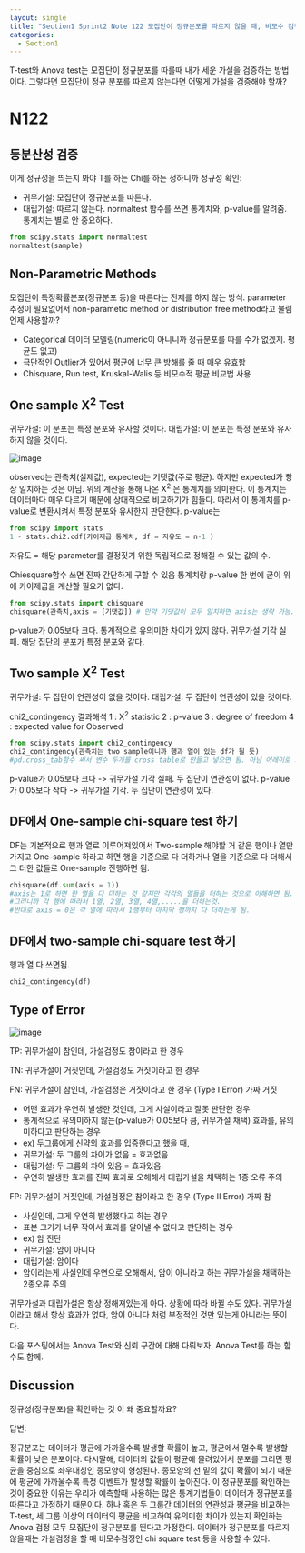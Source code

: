 ```yaml
---
layout: single
title: "Section1 Sprint2 Note 122 모집단이 정규분포를 따르지 않을 때, 비모수 검정 Chi-square test"
categories:
  - Section1
---
```

T-test와 Anova test는 모집단이 정규분포를 따를때 내가 세운 가설을 검증하는 방법이다.
그렇다면 모집단이 정규 분포를 따르지 않는다면 어떻게 가설을 검증해야 할까?

# N122

## 등분산성 검증
이게 정규성을 띄는지 봐야 T를 하든 Chi를 하든 정하니까
정규성 확인:
- 귀무가설: 모집단이 정규분포를 따른다.
- 대립가설: 따르지 않는다.
normaltest 함수를 쓰면 통계치와, p-value를 알려줌. 통계치는 별로 안 중요하다.
```python
from scipy.stats import normaltest
normaltest(sample)
```

## Non-Parametric Methods
모집단이 특정확률분포(정규분포 등)을 따른다는 전제를 하지 않는 방식. parameter 추정이 필요없어서 non-parametic method or distribution free method라고 불림
언제 사용할까?
- Categorical 데이터 모델링(numeric이 아니니까 정규분포를 따를 수가 없겠지. 평균도 없고)
- 극단적인 Outlier가 있어서 평균에 너무 큰 방해를 줄 때 매우 유효함
- Chisquare, Run test, Kruskal-Walis 등 비모수적 평균 비교법 사용

## One sample X<sup>2</sup> Test
귀무가설: 이 분포는 특정 분포와 유사할 것이다.
대립가설: 이 분포는 특정 분포와 유사하지 않을 것이다.

![image](https://user-images.githubusercontent.com/97672187/151355143-0f269e41-4fe8-409d-a095-4654e4cc367a.png)

observed는 관측치(실제값), expected는 기댓값(주로 평균). 하지만 expected가 항상 일치하는 것은 아님.
위의 계산을 통해 나온 X<sup>2</sup> 은 통계치를 의미한다. 이 통계치는 데이터마다 매우 다르기 때문에 상대적으로 비교하기가 힘들다. 따라서 이 통계치를 p-value로 변환시켜서 특정 분포와 유사한지 판단한다.
p-value는

```python
from scipy import stats
1 - stats.chi2.cdf(카이제곱 통계치, df = 자유도 = n-1 )
```
자유도 = 해당 parameter를 결정짓기 위한 독립적으로 정해질 수 있는 값의 수.

Chiesquare함수 쓰면 진짜 간단하게 구할 수 있음 통계치랑 p-value 한 번에 굳이 위에 카이제곱을 계산할 필요가 없다.
```python
from scipy.stats import chisquare  
chisquare(관측치,axis = [기댓값]) # 만약 기댓값이 모두 일치하면 axis는 생략 가능.
```
p-value가 0.05보다 크다. 통계적으로 유의미한 차이가 있지 않다. 귀무가설 기각 실패. 해당 집단의 분포가 특정 분포와 같다.

## Two sample X<sup>2</sup> Test
귀무가설: 두 집단이 연관성이 없을 것이다.
대립가설: 두 집단이 연관성이 있을 것이다.

chi2_contingency 결과해석
1 : X<sup>2</sup> statistic 2 : p-value 3 : degree of freedom 4 : expected value for Observed
```python
from scipy.stats import chi2_contingency
chi2_contingency(관측치는 two sample이니까 행과 열이 있는 df가 될 듯)
#pd.cross_tab함수 써서 변수 두개를 cross table로 만들고 넣으면 됨. 아님 어레이로 그냥 넣어도 되고
```
p-value가 0.05보다 크다 -> 귀무가설 기각 실패. 두 집단이 연관성이 없다.
p-value가 0.05보다 작다 -> 귀무가설 기각. 두 집단이 연관성이 있다.


## DF에서 One-sample chi-square test 하기
DF는 기본적으로 행과 열로 이루어져있어서 Two-sample 해야할 거 같은 행이나 열만 가지고 One-sample 하라고 하면
행을 기준으로 다 더하거나 열을 기준으로 다 더해서 그 더한 값들로 One-sample 진행하면 됨.

```python
chisquare(df.sum(axis = 1))
#axis는 1로 하면 한 열을 다 더하는 것 같지만 각각의 열들을 더하는 것으로 이해하면 됨.
#그러니까 각 행에 따라서 1열, 2열, 3열, 4열,.....을 더하는것.
#반대로 axis = 0은 각 열에 따라서 1행부터 마지막 행까지 다 더하는게 됨.
```
## DF에서 two-sample chi-square test 하기
행과 열 다 쓰면됨.
```python
chi2_contingency(df)
```
## Type of Error

![image](https://user-images.githubusercontent.com/97672187/151361312-5dd9335a-34e4-467d-a530-67dbaa1ec771.png)

TP: 귀무가설이 참인데, 가설검정도 참이라고 한 경우

TN: 귀무가설이 거짓인데, 가설검정도 거짓이라고 한 경우


FN: 귀무가설이 참인데, 가설검정은 거짓이라고 한 경우 (Type I Error) 가짜 거짓
- 어떤 효과가 우연히 발생한 것인데, 그게 사실이라고 잘못 판단한 경우
- 통계적으로 유의미하지 않는(p-value가 0.05보다 큼, 귀무가설 채택) 효과를, 유의미하다고 판단하는 경우
- ex) 두그룹에게 신약의 효과를 입증한다고 했을 때,
- 귀무가설: 두 그룹의 차이가 없음 = 효과없음
- 대립가설: 두 그룹의 차이 있음 = 효과있음.
- 우연히 발생한 효과를 진짜 효과로 오해해서 대립가설을 채택하는 1종 오류 주의 


FP: 귀무가설이 거짓인데, 가설검정은 참이라고 한 경우 (Type II Error) 가짜 참
- 사실인데, 그게 우연히 발생했다고 하는 경우
- 표본 크기가 너무 작아서 효과를 알아낼 수 없다고 판단하는 경우
- ex) 암 진단
- 귀무가설: 암이 아니다
- 대립가설: 암이다
- 암이라는게 사실인데 우연으로 오해해서, 암이 아니라고 하는 귀무가설을 채택하는 2종오류 주의

귀무가설과 대립가설은 항상 정해져있는게 아다. 상황에 따라 바뀔 수도 있다. 귀무가설이라고 해서 항상 효과가 없다, 암이 아니다 처럼 부정적인 것만 있는게 아니라는 뜻이다.

다음 포스팅에서는 Anova Test와 신뢰 구간에 대해 다뤄보자.
Anova Test를 하는 함수도 함께.

## Discussion
정규성(정규분포)을 확인하는 것 이 왜 중요할까요?

답변:

정규분포는 데이터가 평균에 가까울수록 발생할 확률이 높고, 평균에서 멀수록 발생할 확률이 낮은 분포이다. 다시말해, 데이터의 값들이 평균에 몰려있어서 분포를 그리면 평균을 중심으로 좌우대칭인 종모양이 형성된다. 종모양의 선 밑의 값이 확률이 되기 때문에 평균에 가까울수록 특정 이벤트가 발생할 확률이 높아진다. 이 정규분포를 확인하는 것이 중요한 이유는 우리가 예측할때 사용하는 많은 통계기법들이 데이터가 정규분포를 따른다고 가정하기 때문이다. 하나 혹은 두 그룹간 데이터의 연관성과 평균을 비교하는 T-test, 세 그룹 이상의 데이터의 평균을 비교하여 유의미한 차이가 있는지 확인하는 Anova 검정 모두 모집단이 정규분포를 띈다고 가정한다. 데이터가 정규분포를 따르지 않을때는 가설검정을 할 때 비모수검정인 chi square test 등을 사용할 수 있다.
